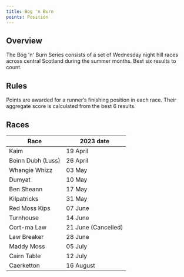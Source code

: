 ```yaml
---
title: Bog 'n Burn
points: Position
---
```


## Overview

The Bog 'n' Burn Series consists of a set of Wednesday night hill races across central Scotland during the summer months.
Best six results to count.

## Rules

Points are awarded for a runner’s finishing position in each race.
Their aggregate score is calculated from the best 6 results.

## Races

| Race             | 2023 date |
|------------------|-----------|
| Kaim             | 19 April  |
| Beinn Dubh (Luss)| 26 April  |
| Whangie Whizz    | 03 May    |
| Dumyat           | 10 May    |
| Ben Sheann       | 17 May    |
| Kilpatricks      | 31 May    |
| Red Moss Kips    | 07 June   |
| Turnhouse        | 14 June   |
| Cort-ma Law      | 21 June (Cancelled) |
| Law Breaker      | 28 June   |
| Maddy Moss       | 05 July   |
| Cairn Table      | 12 July   |
| Caerketton       | 16 August |

